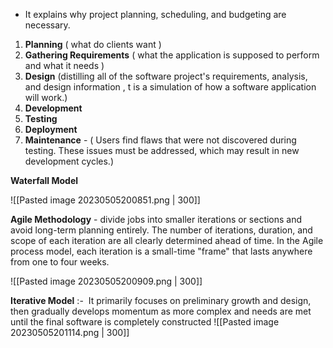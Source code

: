 -   It explains why project planning, scheduling, and budgeting are necessary.


1. **Planning** ( what do clients want )
2. **Gathering Requirements** ( what the application is supposed to perform and what it needs )
3. **Design** (distilling all of the software project's requirements, analysis, and design information , t is a simulation of how a software application will work.)
4. **Development**
5. **Testing**
6. **Deployment**
7. **Maintenance** - ( Users find flaws that were not discovered during testing. These issues must be addressed, which may result in new development cycles.)


**Waterfall Model** 

![[Pasted image 20230505200851.png | 300]]

**Agile Methodology**  - divide jobs into smaller iterations or sections and avoid long-term planning entirely. The number of iterations, duration, and scope of each iteration are all clearly determined ahead of time. In the Agile process model, each iteration is a small-time "frame" that lasts anywhere from one to four weeks.

![[Pasted image 20230505200909.png | 300]]

**Iterative Model** :-  It primarily focuses on preliminary growth and design, then gradually develops momentum as more complex and needs are met until the final software is completely constructed
![[Pasted image 20230505201114.png | 300]]